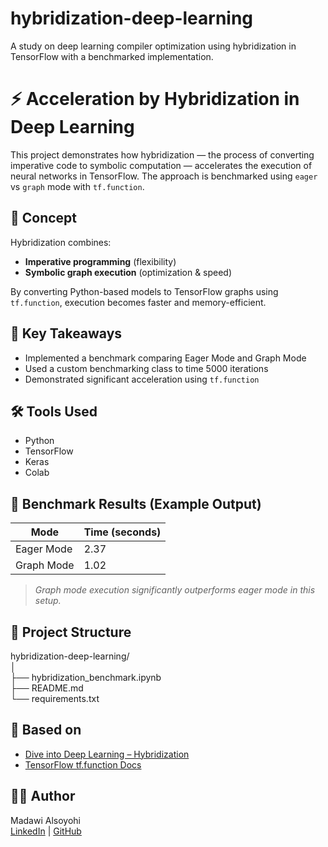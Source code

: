 # hybridization-deep-learning
A study on deep learning compiler optimization using hybridization in TensorFlow with a benchmarked implementation.

  # ⚡ Acceleration by Hybridization in Deep Learning

This project demonstrates how hybridization — the process of converting imperative code to symbolic computation — accelerates the execution of neural networks in TensorFlow. The approach is benchmarked using `eager` vs `graph` mode with `tf.function`.

## 📘 Concept

Hybridization combines:
- **Imperative programming** (flexibility)  
- **Symbolic graph execution** (optimization & speed)

By converting Python-based models to TensorFlow graphs using `tf.function`, execution becomes faster and memory-efficient.

## 🧠 Key Takeaways

- Implemented a benchmark comparing Eager Mode and Graph Mode
- Used a custom benchmarking class to time 5000 iterations
- Demonstrated significant acceleration using `tf.function`

## 🛠️ Tools Used

- Python
- TensorFlow
- Keras
- Colab

## 🧪 Benchmark Results (Example Output)

| Mode        | Time (seconds) |
|-------------|----------------|
| Eager Mode  | 2.37           |
| Graph Mode  | 1.02           |

> *Graph mode execution significantly outperforms eager mode in this setup.*

## 📂 Project Structure

hybridization-deep-learning/  
│  
├── hybridization_benchmark.ipynb  
├── README.md  
└── requirements.txt  

  
## 📄 Based on

- [Dive into Deep Learning – Hybridization](https://d2l.ai/chapter_computational-performance/hybridize.html#symbolic-programming)
- [TensorFlow tf.function Docs](https://www.tensorflow.org/api_docs/python/tf/function)

## 👩‍💻 Author

Madawi Alsoyohi  
[LinkedIn](https://www.linkedin.com/in/madawi-alsoyohi-7134951a6) | [GitHub](https://github.com/madawi84)
